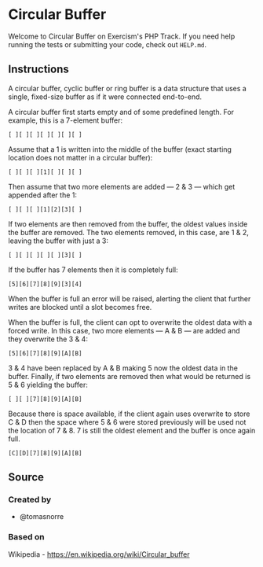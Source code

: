 # Circular Buffer

Welcome to Circular Buffer on Exercism's PHP Track.
If you need help running the tests or submitting your code, check out `HELP.md`.

## Instructions

A circular buffer, cyclic buffer or ring buffer is a data structure that uses a single, fixed-size buffer as if it were connected end-to-end.

A circular buffer first starts empty and of some predefined length.
For example, this is a 7-element buffer:

```text
[ ][ ][ ][ ][ ][ ][ ]
```

Assume that a 1 is written into the middle of the buffer (exact starting location does not matter in a circular buffer):

```text
[ ][ ][ ][1][ ][ ][ ]
```

Then assume that two more elements are added — 2 & 3 — which get appended after the 1:

```text
[ ][ ][ ][1][2][3][ ]
```

If two elements are then removed from the buffer, the oldest values inside the buffer are removed.
The two elements removed, in this case, are 1 & 2, leaving the buffer with just a 3:

```text
[ ][ ][ ][ ][ ][3][ ]
```

If the buffer has 7 elements then it is completely full:

```text
[5][6][7][8][9][3][4]
```

When the buffer is full an error will be raised, alerting the client that further writes are blocked until a slot becomes free.

When the buffer is full, the client can opt to overwrite the oldest data with a forced write.
In this case, two more elements — A & B — are added and they overwrite the 3 & 4:

```text
[5][6][7][8][9][A][B]
```

3 & 4 have been replaced by A & B making 5 now the oldest data in the buffer.
Finally, if two elements are removed then what would be returned is 5 & 6 yielding the buffer:

```text
[ ][ ][7][8][9][A][B]
```

Because there is space available, if the client again uses overwrite to store C & D then the space where 5 & 6 were stored previously will be used not the location of 7 & 8.
7 is still the oldest element and the buffer is once again full.

```text
[C][D][7][8][9][A][B]
```

## Source

### Created by

- @tomasnorre

### Based on

Wikipedia - https://en.wikipedia.org/wiki/Circular_buffer